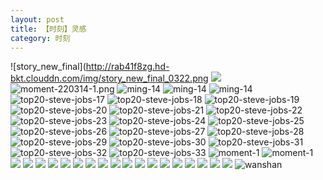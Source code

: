 ```yaml
---
layout: post
title: 【时刻】灵感
category: 时刻
---
```

![story_new_final](http://rab41f8zg.hd-bkt.clouddn.com/img/story_new_final_0322.png
![](http://ran7ztk3m.hd-bkt.clouddn.com/img/moment-220504-1.png)
![moment-220314-1.png](http://rab41f8zg.hd-bkt.clouddn.com/img/moment-220314-1.png)
![ming-14](http://rab41f8zg.hd-bkt.clouddn.com/img/moment-0317-1.png)
![ming-14](http://rab41f8zg.hd-bkt.clouddn.com/img/moment-0317-2.png)
![ming-14](http://rab41f8zg.hd-bkt.clouddn.com/img/ming-14.png)
![top20-steve-jobs-17](http://rab41f8zg.hd-bkt.clouddn.com/img/jobs-17.png)
![top20-steve-jobs-18](http://rab41f8zg.hd-bkt.clouddn.com/img/jobs-18.png)
![top20-steve-jobs-19](http://rab41f8zg.hd-bkt.clouddn.com/img/jobs-19.png)
![top20-steve-jobs-20](http://rab41f8zg.hd-bkt.clouddn.com/img/jobs-20.png)
![top20-steve-jobs-21](http://rab41f8zg.hd-bkt.clouddn.com/img/jobs-21.png)
![top20-steve-jobs-22](http://rab41f8zg.hd-bkt.clouddn.com/img/jobs-22.png)
![top20-steve-jobs-23](http://rab41f8zg.hd-bkt.clouddn.com/img/jobs-23.png)
![top20-steve-jobs-24](http://rab41f8zg.hd-bkt.clouddn.com/img/jobs-24.png)
![top20-steve-jobs-25](http://rab41f8zg.hd-bkt.clouddn.com/img/jobs-25.png)
![top20-steve-jobs-26](http://rab41f8zg.hd-bkt.clouddn.com/img/jobs-26.png)
![top20-steve-jobs-27](http://rab41f8zg.hd-bkt.clouddn.com/img/jobs-27.png)
![top20-steve-jobs-28](http://rab41f8zg.hd-bkt.clouddn.com/img/jobs-28.png)
![top20-steve-jobs-29](http://rab41f8zg.hd-bkt.clouddn.com/img/jobs-29.png)
![top20-steve-jobs-30](http://rab41f8zg.hd-bkt.clouddn.com/img/jobs-30.png)
![top20-steve-jobs-31](http://rab41f8zg.hd-bkt.clouddn.com/img/jobs-31.png)
![top20-steve-jobs-32](http://rab41f8zg.hd-bkt.clouddn.com/img/jobs-32.png)
![top20-steve-jobs-33](http://rab41f8zg.hd-bkt.clouddn.com/img/jobs-33.png)
![moment-1](http://rab41f8zg.hd-bkt.clouddn.com/img/moment-1.png)
![moment-1](http://rab41f8zg.hd-bkt.clouddn.com/img/moment-0317-3.png)
![](http://rab41f8zg.hd-bkt.clouddn.com/img/moment-0317-4.png)
![](http://rab41f8zg.hd-bkt.clouddn.com/img/moment-0319-1.png)
![](http://rab41f8zg.hd-bkt.clouddn.com/img/moment-0319-2.png)
![](http://rab41f8zg.hd-bkt.clouddn.com/img/moment-0319-3.png)
![](http://rab41f8zg.hd-bkt.clouddn.com/img/moment-220324-1.png)
![](http://rab41f8zg.hd-bkt.clouddn.com/img/moment-220324-2.png)
![](http://rab41f8zg.hd-bkt.clouddn.com/img/moment-220324-3.png)
![](http://rab41f8zg.hd-bkt.clouddn.com/img/moment-220324-4.png)
![](http://rab41f8zg.hd-bkt.clouddn.com/img/moment-220324-5.png)
![](http://rab41f8zg.hd-bkt.clouddn.com/img/moment-220324-6.png)
![](http://rab41f8zg.hd-bkt.clouddn.com/img/moment-220324-7.png)
![](http://rab41f8zg.hd-bkt.clouddn.com/img/taste-220323-1.png)
![](http://rab41f8zg.hd-bkt.clouddn.com/img/taste-220323-2.png)
![](http://rab41f8zg.hd-bkt.clouddn.com/img/taste-220323-3.png)
![](http://rab41f8zg.hd-bkt.clouddn.com/img/taste-220323-4.png)
![](http://rab41f8zg.hd-bkt.clouddn.com/img/taste-220323-5.png)
![](http://rab41f8zg.hd-bkt.clouddn.com/img/abdomen-220406-1.png)
![](http://rab41f8zg.hd-bkt.clouddn.com/img/abdomen-220406-2.png)
![wanshan](http://rab41f8zg.hd-bkt.clouddn.com/img/wanshan.png)



  




